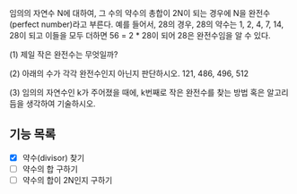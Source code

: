 임의의 자연수 N에 대하여, 그 수의 약수의 총합이 2N이 되는 경우에 N을 완전수(perfect number)라고 부른다. 예를 들어서, 28의 경우, 28의 약수는 1, 2, 4, 7, 14, 28이 되고 이들을 모두 더하면 56 = 2 * 28이 되어 28은 완전수임을 알 수 있다.

(1) 제일 작은 완전수는 무엇일까?


 
(2) 아래의 수가 각각 완전수인지 아닌지 판단하시오. 
        121, 486, 496, 512



(3) 임의의 자연수인 k가 주어졌을 때에, k번째로 작은 완전수를 찾는 방법 혹은 알고리듬을 생각하여 기술하시오.


## 기능 목록
- [x] 약수(divisor) 찾기
- [ ] 약수의 합 구하기
- [ ] 약수의 합이 2N인지 구하기